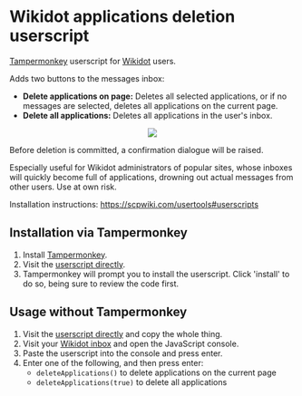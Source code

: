 # Wikidot applications deletion userscript

[Tampermonkey](https://www.tampermonkey.net/) userscript for
[Wikidot](https://www.wikidot.com/) users.

Adds two buttons to the messages inbox:

* **Delete applications on page:** Deletes all selected applications, or if
  no messages are selected, deletes all applications on the current page.
* **Delete all applications:** Deletes all applications in the user's
  inbox.

<p align="center">
  <img src="https://raw.githubusercontent.com/croque-scp/delete-applications/main/screenshot.png">
</p>

Before deletion is committed, a confirmation dialogue will be raised.

Especially useful for Wikidot administrators of popular sites, whose
inboxes will quickly become full of applications, drowning out actual
messages from other users. Use at own risk. 

Installation instructions: https://scpwiki.com/usertools#userscripts

## Installation via Tampermonkey

1. Install [Tampermonkey](https://www.tampermonkey.net/).
2. Visit the [userscript
   directly](https://github.com/croque-scp/delete-applications/raw/main/delete-applications.user.js).
3. Tampermonkey will prompt you to install the userscript. Click 'install'
   to do so, being sure to review the code first.

## Usage without Tampermonkey

1. Visit the [userscript
   directly](https://github.com/croque-scp/delete-applications/raw/main/delete-applications.user.js)
   and copy the whole thing.
2. Visit your [Wikidot inbox](https://www.wikidot.com/account/messages) and
   open the JavaScript console.
3. Paste the userscript into the console and press enter.
4. Enter one of the following, and then press enter:
   * `deleteApplications()` to delete applications on the current page
   * `deleteApplications(true)` to delete all applications
